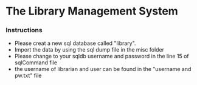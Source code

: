 <h1>The Library Management System</h1>
<h3>Instructions</h3>
<ul>
<li>Please creat a new sql database called "library".</li>
<li>Import the data by using the sql dump file in the misc folder</li>
<li>Please change to your sqldb username and password in the line 15 of sqlCommand file</li>
<li>the username of librarian and user can be found in the "username and pw.txt" file</li>
</ul>